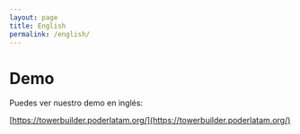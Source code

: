 ```yaml
---
layout: page
title: English
permalink: /english/
---
```


# Demo

Puedes ver nuestro demo en inglés:

[https://towerbuilder.poderlatam.org/](https://towerbuilder.poderlatam.org/)
